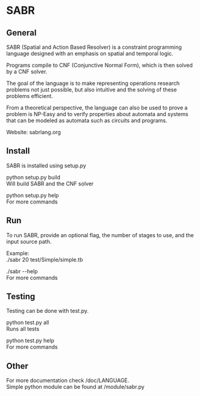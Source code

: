 SABR
================================

General
-------------------------

SABR (Spatial and Action Based Resolver) is a constraint programming language designed with an emphasis on spatial and temporal logic. 

Programs compile to CNF (Conjunctive Normal Form), which is then solved by a CNF solver. 

The goal of the language is to make representing operations research problems not just possible, but also intuitive and the solving of these problems efficient. 

From a theoretical perspective, the language can also be used to prove a problem is NP-Easy and to verify properties about automata and systems that can be modeled as automata such as circuits and programs.

Website: sabrlang.org

Install
-------------------------

SABR is installed using setup.py

python setup.py build  
	Will build SABR and the CNF solver

python setup.py help  
	For more commands

Run
-------------------------

To run SABR, provide an optional flag, the number of stages to use, and the input source path.

Example:  
./sabr 20 test/Simple/simple.tb

./sabr --help  
	For more commands

Testing
-------------------------

Testing can be done with test.py. 

python test.py all  
	Runs all tests

python test.py help  
	For more commands

Other
-------------------------

For more documentation check /doc/LANGUAGE.  
Simple python module can be found at /module/sabr.py  

